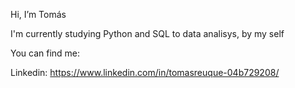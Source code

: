 Hi, I’m Tomás

I'm currently studying Python and SQL to data analisys, by my self

You can find me:

Linkedin: https://www.linkedin.com/in/tomasreuque-04b729208/
